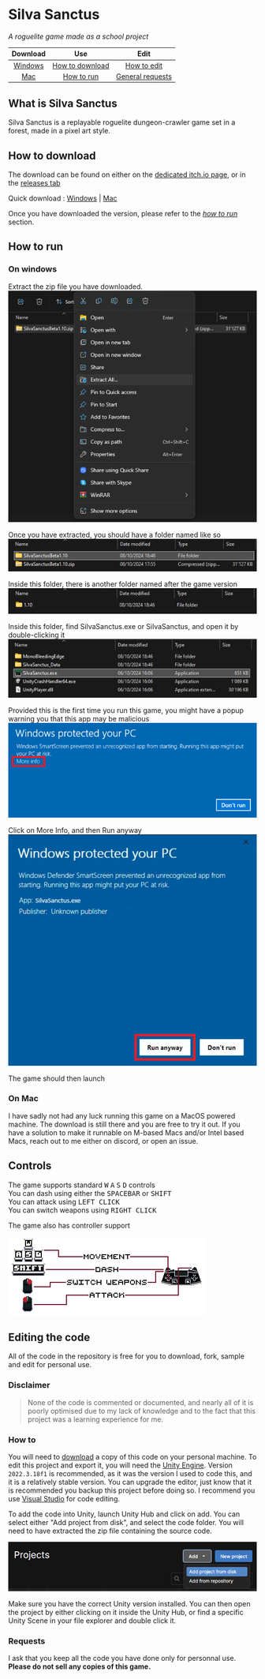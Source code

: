# Silva Sanctus

*A roguelite game made as a school project*

|Download|Use|Edit|
|:---:|:---:|:---:|
|[Windows](https://github.com/PadjokeJ/SilvaSanctus/releases/download/Beta1.10/SilvaSanctusBeta1.10.zip)| [How to download](#how-to-download)|[How to edit](#how-to)|
|[Mac](https://github.com/PadjokeJ/SilvaSanctus/releases/download/Beta1.10/SilvaSanctusBeta1.10Mac.zip)| [How to run](#how-to-run) | [General requests](#requests)|

## What is Silva Sanctus

Silva Sanctus is a replayable roguelite dungeon-crawler game set in a forest, made in a pixel art style.

## How to download

The download can be found on either on the [dedicated itch.io page](https://padjokej.itch.io/silva-sanctus), or in the [releases tab](https://github.com/PadjokeJ/SilvaSanctus/releases/tag/Beta1.10)

Quick download : 
[Windows](https://github.com/PadjokeJ/SilvaSanctus/releases/download/Beta1.10/SilvaSanctusBeta1.10.zip) |
[Mac](https://github.com/PadjokeJ/SilvaSanctus/releases/download/Beta1.10/SilvaSanctusBeta1.10Mac.zip)

Once you have downloaded the version, please refer to the [*how to run*](#how-to-run) section.

## How to run

### On windows

Extract the zip file you have downloaded.  
![Extract](Images/extract.png)

Once you have extracted, you should have a folder named like so  
![Folder Example](Images/folder-example.png)

Inside this folder, there is another folder named after the game version  
![Game Version Folder](Images/second-folder.png)

Inside this folder, find SilvaSanctus.exe or SilvaSanctus, and open it by double-clicking it  
![File To Run](Images/file-to-run.png)

Provided this is the first time you run this game, you might have a popup warning you that this app may be malicious  
![Windows Protected your PC](Images/windows-protected-your-pc.png)

Click on More Info, and then Run anyway  
![Run anyway](Images/run-anyway.png)

The game should then launch

### On Mac

I have sadly not had any luck running this game on a MacOS powered machine. The download is still there and you are free to try it out. If you have a solution to make it runnable on M-based Macs and/or Intel based Macs, reach out to me either on discord, or open an issue.

## Controls

The game supports standard <kbd>W</kbd> <kbd>A</kbd> <kbd>S</kbd> <kbd>D</kbd> controls  
You can dash using either the <kbd>SPACEBAR</kbd> or <kbd>SHIFT</kbd>  
You can attack using <kbd>LEFT CLICK</kbd>  
You can switch weapons using <kbd>RIGHT CLICK</kbd>

The game also has controller support

![InGame control hints](Assets/Sprites/controlls_ui.png)

## Editing the code

All of the code in the repository is free for you to download, fork, sample and edit for personal use. 

### Disclaimer 

>None of the code is commented or documented, and nearly all of it is poorly optimised due to my lack of knowledge and to the fact that this project was a learning experience for me.

### How to

You will need to 
[download](https://github.com/PadjokeJ/SilvaSanctus/archive/refs/tags/Beta1.10.zip)
a copy of this code on your personal machine.
To edit this project and export it, you will need the 
[Unity Engine](https://unity.com/).
Version `2022.3.18f1` is recommended, as it was the version I used to code this, and it is a relatively stable version. You can upgrade the editor, just know that it is recommended you backup this project before doing so. I recommend you use 
[Visual Studio](https://visualstudio.com/)
for code editing.

To add the code into Unity, launch Unity Hub and click on add. You can select either "Add project from disk", and select the code folder. You will need to have extracted the zip file containing the source code. 

![Add project from disk](Images/unity-add-from-disk.png)

Make sure you have the correct Unity version installed. You can then open the project by either clicking on it inside the Unity Hub, or find a specific Unity Scene in your file explorer and double click it.

### Requests

I ask that you keep all the code you have done only for personnal use. **Please do not sell any copies of this game.** 